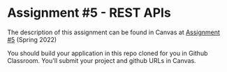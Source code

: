 # Assignment #5 - REST APIs

The description of this assignment can be found in Canvas at [Assignment #5](https://canvas.harvard.edu/courses/96093/assignments/551419) (Spring 2022)

You should build your application in this repo cloned for you in Github Classroom. You'll submit your project and github URLs in Canvas.
